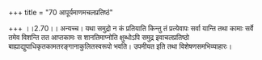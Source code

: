 +++
title = "70 आपूर्यमाणमचलप्रतिष्ठं"

+++
।।2.70।। अन्यच्च। यथा समुद्रो न कं प्रतियाति किन्तु तं प्रत्येवापः सर्वा
यान्ति तथा कामाः सर्वे तमेव विशन्ति तत आप्तकामः स शानतिमाप्नोति
क्षुब्धोऽपि समुद्र इवाचलप्रतिष्ठो
बाह्याद्युपाधिकृतकामतरङ्गानाकुलितस्वरूपो भवति। उपमीयत इति तथा
विशेषणसमभिव्याहारः।  
